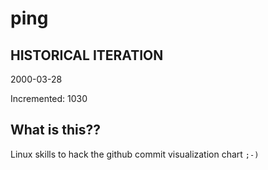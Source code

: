 # ping

## HISTORICAL ITERATION
2000-03-28

Incremented: 1030

## What is this?? 
Linux skills to hack the github commit visualization chart `;-)`
